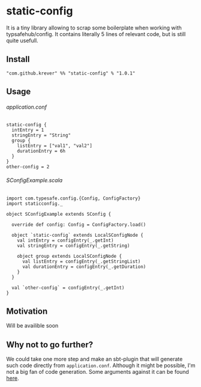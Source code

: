 # static-config
It is a tiny library allowing to scrap some boilerplate when working with typsafehub/config. It contains literally 5
lines of relevant code, but is still quite usefull.

## Install

`"com.github.krever" %% "static-config" % "1.0.1"`


## Usage

###### application.conf
```
static-config {
  intEntry = 1
  stringEntry = "String"
  group {
    listEntry = ["val1", "val2"]
    durationEntry = 6h
  }
}
other-config = 2
```
###### SConfigExample.scala
```
import com.typesafe.config.{Config, ConfigFactory}
import staticconfig._

object SConfigExample extends SConfig {

  override def config: Config = ConfigFactory.load()

  object `static-config` extends LocalSConfigNode {
    val intEntry = configEntry(_.getInt)
    val stringEntry = configEntry(_.getString)

    object group extends LocalSConfigNode {
      val listEntry = configEntry(_.getStringList)
      val durationEntry = configEntry(_.getDuration)
    }
  }

  val `other-config` = configEntry(_.getInt)
}
```

## Motivation
Will be availible soon

## Why not to go further?
We could take one more step and make an sbt-plugin that will generate such code directly from `application.conf`.
Although it might be possible, I'm not a big fan of code generation. Some arguments against it can be found [here](http://www.codethinked.com/code-generation-should-be-the-nuclear-option).